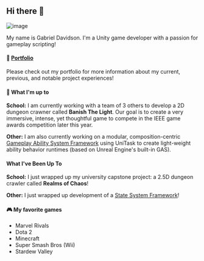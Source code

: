 ## Hi there 👋

![image](https://github.com/user-attachments/assets/bb4c66ea-614a-4929-a98c-cea50b02d3c2)

My name is Gabriel Davidson. I'm a Unity game developer with a passion for gameplay scripting!

#### 📖 [Portfolio](https://gabriel-davidson-porfolio.webflow.io/)

Please check out my portfolio for more information about my current, previous, and notable project experiences!

#### 🔭 What I'm up to
**School:** I am currently working with a team of 3 others to develop a 2D dungeon crawner called **Banish The Light**. Our goal is to create a very immersive, intense, yet thoughtful game to compete in the IEEE game awards competition later this year.

**Other:** I am also currently working on a modular, composition-centric [Gameplay Ability System Framework](https://github.com/gabedvdsn/FESGAS/tree/main) using UniTask to create light-weight ability behavior runtimes (based on Unreal Engine's built-in GAS).

#### What I've Been Up To

**School:** I just wrapped up my university capstone project: a 2.5D dungeon crawler called **Realms of Chaos**!

**Other:** I just wrapped up development of a [State System Framework](https://github.com/gabedvdsn/FESStateSystem)!

#### 🎮 My favorite games

- Marvel Rivals
- Dota 2
- Minecraft
- Super Smash Bros (Wii)
- Stardew Valley

<!--
**gabedvdsn/gabedvdsn** is a ✨ _special_ ✨ repository because its `README.md` (this file) appears on your GitHub profile.

Here are some ideas to get you started:

- 🔭 I’m currently working on ...
- 🌱 I’m currently learning ...
- 👯 I’m looking to collaborate on ...
- 🤔 I’m looking for help with ...
- 💬 Ask me about ...
- 📫 How to reach me: ...
- 😄 Pronouns: ...
- ⚡ Fun fact: ...
-->
